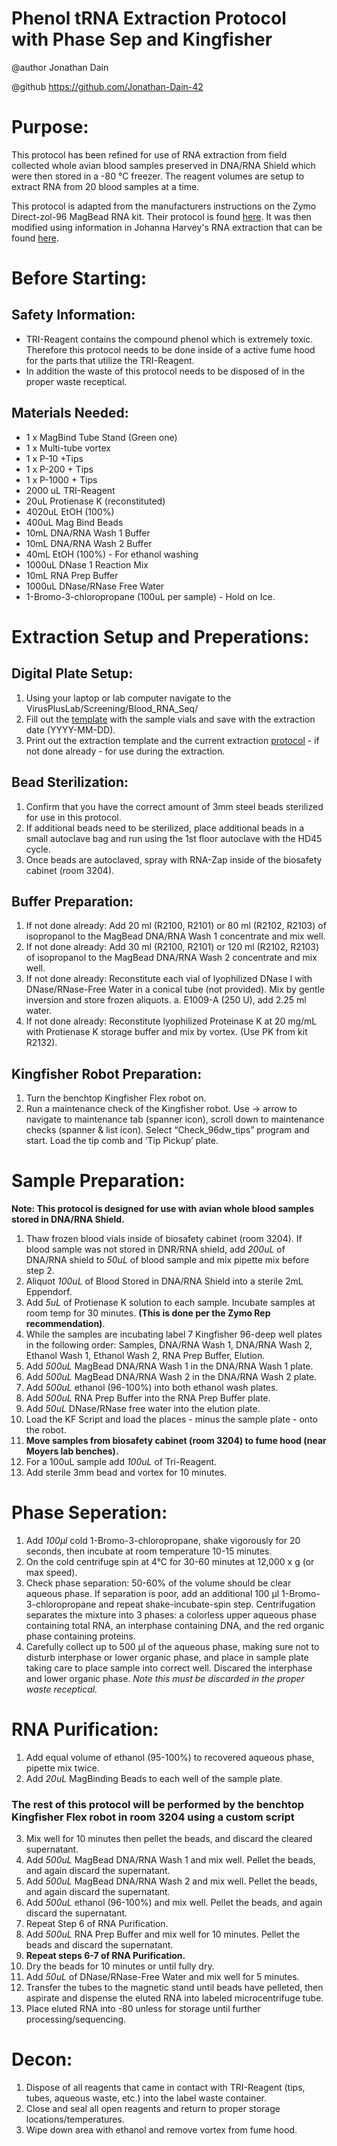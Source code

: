 # Phenol tRNA Extraction Protocol with Phase Sep and Kingfisher
@author Jonathan Dain   

@github https://github.com/Jonathan-Dain-42
# Purpose:
This protocol has been refined for use of RNA extraction from field collected whole avian blood samples preserved in DNA/RNA Shield which were then stored in a -80 °C freezer. The reagent volumes are setup to extract RNA from 20 blood samples at a time. 

This protocol is adapted from the manufacturers instructions on the Zymo Direct-zol-96 MagBead RNA kit. Their protocol is found [here](https://files.zymoresearch.com/protocols/_r2100_r2101_r2102_r2103_r2104_r2105_direct-zol-96_magbead_rna.pdf). It was then modified using information in Johanna Harvey's RNA extraction that can be found [here](https://github.com/JAHarvey/RNA-Blood-preservation-extraction). 
# Before Starting:
## Safety Information:
- TRI-Reagent contains the compound phenol which is extremely toxic. Therefore this protocol needs to be done inside of a active fume hood for the parts that utilize the TRI-Reagent. 
- In addition the waste of this protocol needs to be disposed of in the proper waste receptical.
## Materials Needed:
- 1 x MagBind Tube Stand (Green one)
- 1 x Multi-tube vortex
- 1 x P-10 +Tips
- 1 x P-200 + Tips
- 1 x P-1000 + Tips
- 2000 uL TRI-Reagent
- 20uL Protienase K (reconstituted)
- 4020uL EtOH (100%)
- 400uL Mag Bind Beads
- 10mL DNA/RNA Wash 1 Buffer
- 10mL DNA/RNA Wash 2 Buffer
- 40mL EtOH (100%) - For ethanol washing
- 1000uL DNase 1 Reaction Mix
- 10mL RNA Prep Buffer
- 1000uL DNase/RNase Free Water
- 1-Bromo-3-chloropropane (100uL per sample) - Hold on Ice.
# Extraction Setup and Preperations:
## Digital Plate Setup:
1. Using your laptop or lab computer navigate to the VirusPlusLab/Screening/Blood_RNA_Seq/
2. Fill out the [template](https://liveumb-my.sharepoint.com/:x:/r/personal/nichola_hill_umb_edu/Documents/VirusPlusLab/Screening/Blood_RNA_Seq/Raw_sample_TEMPLATE_UMB.xlsx?d=wc5a8e2974b524b30bbd46593014086eb&csf=1&web=1&e=rDQWN3) with the sample vials and save with the extraction date (YYYY-MM-DD).
3. Print out the extraction template and the current extraction [protocol](https://github.com/Jonathan-Dain-42/RNA-Blood-Phenol-Extraction/blob/main/RNA-Blood-Phenol-Extraction-Protocol.mkd) - if not done already - for use during the extraction. 
## Bead Sterilization:
1. Confirm that you have the correct amount of 3mm steel beads sterilized for use in this protocol. 
2. If additional beads need to be sterilized, place additional beads in a small autoclave bag and run using the 1st floor autoclave with the HD45 cycle. 
3. Once beads are autoclaved, spray with RNA-Zap inside of the biosafety cabinet (room 3204). 
## Buffer Preparation:
1. If not done already: Add 20 ml (R2100, R2101) or 80 ml (R2102, R2103) of isopropanol to the MagBead DNA/RNA Wash 1 concentrate and mix well. 
2. If not done already: Add 30 ml (R2100, R2101) or 120 ml (R2102, R2103) of isopropanol to the MagBead DNA/RNA Wash 2 concentrate and mix well. 
3. If not done already: Reconstitute each vial of lyophilized DNase I with DNase/RNase-Free Water in a conical tube (not provided).  Mix by gentle inversion and store frozen aliquots. 
  a. E1009-A (250 U), add 2.25 ml water.
4. If not done already: Reconstitute lyophilized Proteinase K at 20 mg/mL with Protienase K storage buffer and mix by vortex. (Use PK from kit R2132).  
## Kingfisher Robot Preparation:
1. Turn the benchtop Kingfisher Flex robot on.
2. Run a maintenance check of the Kingfisher robot. Use -> arrow to navigate to maintenance tab (spanner icon), scroll down to maintenance checks (spanner & list icon). Select “Check_96dw_tips” program and start. Load the tip comb and ‘Tip Pickup’ plate. 

# Sample Preparation:
**Note: This protocol is designed for use with avian whole blood samples stored in DNA/RNA Shield.**
1. Thaw frozen blood vials inside of biosafety cabinet (room 3204). If blood sample was not stored in DNR/RNA shield, add *200uL* of DNA/RNA shield to *50uL* of blood sample and mix pipette mix before step 2.
2. Aliquot *100uL* of Blood Stored in DNA/RNA Shield into a sterile 2mL Eppendorf.
3. Add *5uL* of Protienase K solution to each sample. Incubate samples at room temp for 30 minutes. **(This is done per the Zymo Rep recommendation)**.
4. While the samples are incubating label 7 Kingfisher 96-deep well plates in the following order: Samples, DNA/RNA Wash 1, DNA/RNA Wash 2, Ethanol Wash 1, Ethanol Wash 2, RNA Prep Buffer, Elution. 
5. Add *500uL* MagBead DNA/RNA Wash 1 in the DNA/RNA Wash 1 plate. 
6. Add *500uL* MagBead DNA/RNA Wash 2 in the DNA/RNA Wash 2 plate.
7. Add *500uL* ethanol (96-100%) into both ethanol wash plates. 
8. Add *500uL* RNA Prep Buffer into the RNA Prep Buffer plate.
9. Add *50uL* DNase/RNase free water into the elution plate. 
10. Load the KF Script and load the places - minus the sample plate - onto the robot.
10. **Move samples from biosafety cabinet (room 3204) to fume hood (near Moyers lab benches).**
11. For a 100uL sample add *100uL* of Tri-Reagent. 
12. Add sterile 3mm bead and vortex for 10 minutes.

# Phase Seperation:
1. Add *100μl* cold 1-Bromo-3-chloropropane, shake vigorously for 20 seconds, then incubate at room temperature 10-15 minutes.
2. On the cold centrifuge spin at 4°C for 30-60 minutes at 12,000 x g (or max speed).
3. Check phase separation: 50-60% of the volume should be clear aqueous phase. If separation is poor, add an additional 100 μl 1-Bromo-3-chloropropane and repeat shake-incubate-spin step. Centrifugation separates the mixture into 3 phases: a colorless upper aqueous phase containing total RNA, an interphase containing DNA, and the red organic phase containing proteins.
4. Carefully collect up to 500 μl of the aqueous phase, making sure not to disturb interphase or lower organic phase, and place in sample plate taking care to place sample into correct well. Discared the interphase and lower organic phase. *Note this must be discarded in the proper waste receptical.*

# RNA Purification:
1. Add equal volume of ethanol (95-100%) to recovered aqueous phase, pipette mix twice.
2. Add *20uL* MagBinding Beads to each well of the sample plate.
### **The rest of this protocol will be performed by the benchtop Kingfisher Flex robot in room 3204 using a custom script**  
3. Mix well for 10 minutes then pellet the beads, and discard the cleared supernatant.
4. Add *500uL* MagBead DNA/RNA Wash 1 and mix well. Pellet the beads, and again discard the supernatant.
5. Add *500uL* MagBead DNA/RNA Wash 2 and mix well. Pellet the beads, and again discard the supernatant.
6. Add *500uL* ethanol (96-100%) and mix well. Pellet the beads, and again discard the supernatant.
7. Repeat Step 6 of RNA Purification. 
8. Add *500uL* RNA Prep Buffer and mix well for 10 minutes. Pellet the beads and discard the supernatant.
9. **Repeat steps 6-7 of RNA Purification.**
10. Dry the beads for 10 minutes or until fully dry. 
11. Add *50uL* of DNase/RNase-Free Water and mix well for 5 minutes.
12. Transfer the tubes to the magnetic stand until beads have pelleted, then aspirate and dispense the eluted RNA into labeled microcentrifuge tube. 
13. Place eluted RNA into -80 unless for storage until further processing/sequencing. 

# Decon:
1. Dispose of all reagents that came in contact with TRI-Reagent (tips, tubes, aqueous waste, etc.) into the label waste container.
2. Close and seal all open reagents and return to proper storage locations/temperatures.
3. Wipe down area with ethanol and remove vortex from fume hood. 

 
